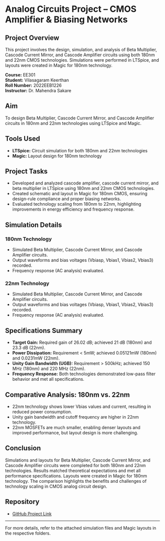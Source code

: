 # Analog Circuits Project – CMOS Amplifier & Biasing Networks

## Project Overview
This project involves the design, simulation, and analysis of Beta Multiplier, Cascode Current Mirror, and Cascode Amplifier circuits using both 180nm and 22nm CMOS technologies. Simulations were performed in LTSpice, and layouts were created in Magic for 180nm technology.

**Course:** EE301  
**Student:** Vilasagaram Keerthan  
**Roll Number:** 2022EEB1226  
**Instructor:** Dr. Mahendra Sakare

## Aim
To design Beta Multiplier, Cascode Current Mirror, and Cascode Amplifier circuits in 180nm and 22nm technologies using LTSpice and Magic.

## Tools Used
- **LTSpice:** Circuit simulation for both 180nm and 22nm technologies
- **Magic:** Layout design for 180nm technology

## Project Tasks
- Developed and analyzed cascode amplifier, cascode current mirror, and beta multiplier in LTSpice using 180nm and 22nm CMOS technologies.
- Created schematic and layout in Magic for 180nm CMOS, ensuring design-rule compliance and proper biasing networks.
- Evaluated technology scaling from 180nm to 22nm, highlighting improvements in energy efficiency and frequency response.

## Simulation Details
### 180nm Technology
- Simulated Beta Multiplier, Cascode Current Mirror, and Cascode Amplifier circuits.
- Output waveforms and bias voltages (Vbiasp, Vbias1, Vbias2, Vbias3) recorded.
- Frequency response (AC analysis) evaluated.

### 22nm Technology
- Simulated Beta Multiplier, Cascode Current Mirror, and Cascode Amplifier circuits.
- Output waveforms and bias voltages (Vbiasp, Vbias1, Vbias2, Vbias3) recorded.
- Frequency response (AC analysis) evaluated.

## Specifications Summary
- **Target Gain:** Required gain of 26.02 dB; achieved 21 dB (180nm) and 23.3 dB (22nm).
- **Power Dissipation:** Requirement < 5mW; achieved 0.05121mW (180nm) and 0.0231mW (22nm).
- **Unity Gain Bandwidth (UGB):** Requirement > 500kHz; achieved 150 MHz (180nm) and 220 MHz (22nm).
- **Frequency Response:** Both technologies demonstrated low-pass filter behavior and met all specifications.

## Comparative Analysis: 180nm vs. 22nm
- 22nm technology shows lower Vbias values and current, resulting in reduced power consumption.
- Unity gain bandwidth and cutoff frequency are higher in 22nm technology.
- 22nm MOSFETs are much smaller, enabling denser layouts and improved performance, but layout design is more challenging.

## Conclusion
Simulations and layouts for Beta Multiplier, Cascode Current Mirror, and Cascode Amplifier circuits were completed for both 180nm and 22nm technologies. Results matched theoretical expectations and met all performance specifications. Layouts were created in Magic for 180nm technology. The comparison highlights the benefits and challenges of technology scaling in CMOS analog circuit design.

## Repository
- [GitHub Project Link](https://github.com/Saiharsha118/Analog-Circuit-Cascode-Amplifier.git)

---

For more details, refer to the attached simulation files and Magic layouts in the respective folders.
